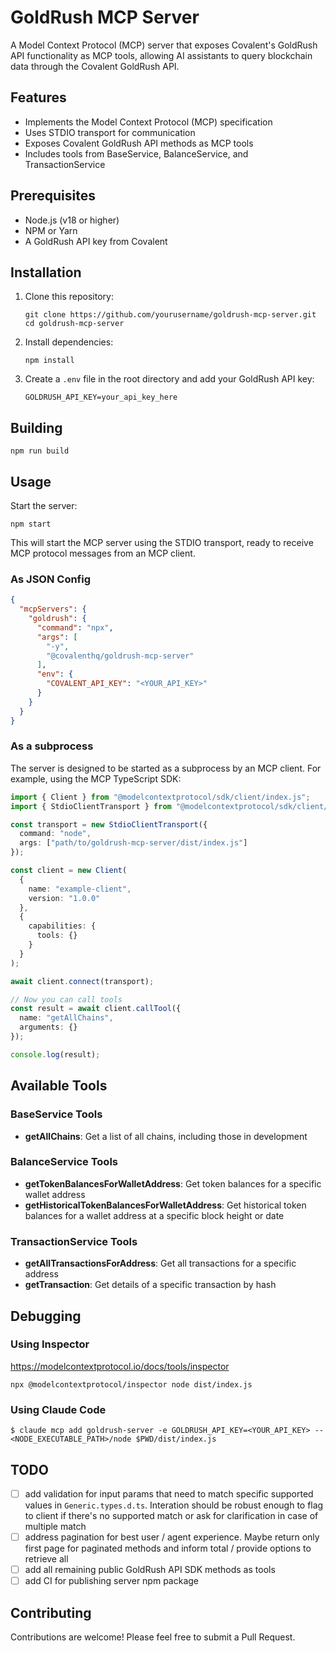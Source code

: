 # GoldRush MCP Server

A Model Context Protocol (MCP) server that exposes Covalent's GoldRush API functionality as MCP tools, allowing AI assistants to query blockchain data through the Covalent GoldRush API.

## Features

- Implements the Model Context Protocol (MCP) specification
- Uses STDIO transport for communication
- Exposes Covalent GoldRush API methods as MCP tools
- Includes tools from BaseService, BalanceService, and TransactionService

## Prerequisites

- Node.js (v18 or higher)
- NPM or Yarn
- A GoldRush API key from Covalent

## Installation

1. Clone this repository:
   ```
   git clone https://github.com/yourusername/goldrush-mcp-server.git
   cd goldrush-mcp-server
   ```

2. Install dependencies:
   ```
   npm install
   ```

3. Create a `.env` file in the root directory and add your GoldRush API key:
   ```
   GOLDRUSH_API_KEY=your_api_key_here
   ```

## Building

```
npm run build
```

## Usage

Start the server:

```
npm start
```

This will start the MCP server using the STDIO transport, ready to receive MCP protocol messages from an MCP client.

### As JSON Config

```json
{
  "mcpServers": {
    "goldrush": {
      "command": "npx",
      "args": [
        "-y",
        "@covalenthq/goldrush-mcp-server"
      ],
      "env": {
        "COVALENT_API_KEY": "<YOUR_API_KEY>"
      }
    }
  }
}   
```

### As a subprocess

The server is designed to be started as a subprocess by an MCP client. For example, using the MCP TypeScript SDK:

```typescript
import { Client } from "@modelcontextprotocol/sdk/client/index.js";
import { StdioClientTransport } from "@modelcontextprotocol/sdk/client/stdio.js";

const transport = new StdioClientTransport({
  command: "node",
  args: ["path/to/goldrush-mcp-server/dist/index.js"]
});

const client = new Client(
  {
    name: "example-client",
    version: "1.0.0"
  },
  {
    capabilities: {
      tools: {}
    }
  }
);

await client.connect(transport);

// Now you can call tools
const result = await client.callTool({
  name: "getAllChains",
  arguments: {}
});

console.log(result);
```

## Available Tools

### BaseService Tools

- **getAllChains**: Get a list of all chains, including those in development

### BalanceService Tools

- **getTokenBalancesForWalletAddress**: Get token balances for a specific wallet address
- **getHistoricalTokenBalancesForWalletAddress**: Get historical token balances for a wallet address at a specific block height or date

### TransactionService Tools

- **getAllTransactionsForAddress**: Get all transactions for a specific address
- **getTransaction**: Get details of a specific transaction by hash

## Debugging

### Using Inspector
https://modelcontextprotocol.io/docs/tools/inspector
```
npx @modelcontextprotocol/inspector node dist/index.js
```
### Using Claude Code

```
$ claude mcp add goldrush-server -e GOLDRUSH_API_KEY=<YOUR_API_KEY> -- <NODE_EXECUTABLE_PATH>/node $PWD/dist/index.js
```

## TODO

- [ ] add validation for input params that need to match specific supported values in `Generic.types.d.ts`. Interation should be robust enough to flag to client if there's no supported match or ask for clarification in case of multiple match
- [ ] address pagination for best user / agent experience. Maybe return only first page for paginated methods and inform total / provide options to retrieve all
- [ ] add all remaining public GoldRush API SDK methods as tools 
- [ ] add CI for publishing server npm package

## Contributing

Contributions are welcome! Please feel free to submit a Pull Request.